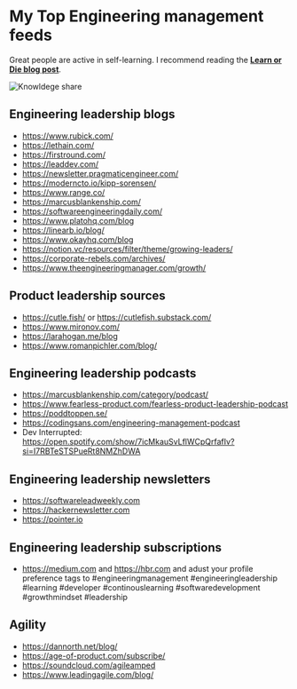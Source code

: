 # My Top Engineering management feeds
Great people are active in self-learning. I recommend reading the **[Learn or Die blog post](https://marian-kamenistak.medium.com/learn-or-die-176861f30d9e)**.

![Knowldege share](https://cdn.pixabay.com/photo/2017/08/06/21/41/dark-2596647_960_720.jpg)

## Engineering leadership blogs
- https://www.rubick.com/
- https://lethain.com/
- https://firstround.com/
- https://leaddev.com/
- https://newsletter.pragmaticengineer.com/
- https://moderncto.io/kipp-sorensen/
- https://www.range.co/
- https://marcusblankenship.com/
- https://softwareengineeringdaily.com/
- https://www.platohq.com/blog
- https://linearb.io/blog/
- https://www.okayhq.com/blog
- https://notion.vc/resources/filter/theme/growing-leaders/
- https://corporate-rebels.com/archives/
- https://www.theengineeringmanager.com/growth/

## Product leadership sources
- https://cutle.fish/ or https://cutlefish.substack.com/
- https://www.mironov.com/
- https://larahogan.me/blog
- https://www.romanpichler.com/blog/

## Engineering leadership podcasts 
- https://marcusblankenship.com/category/podcast/
- https://www.fearless-product.com/fearless-product-leadership-podcast
- https://poddtoppen.se/
- https://codingsans.com/engineering-management-podcast
- Dev Interrupted: https://open.spotify.com/show/7icMkauSvLflWCpQrfafIv?si=I7RBTeSTSPueRt8NMZhDWA

## Engineering leadership newsletters
- https://softwareleadweekly.com
- https://hackernewsletter.com
- https://pointer.io

## Engineering leadership subscriptions
- https://medium.com and https://hbr.com and adust your profile preference tags to #engineeringmanagement #engineeringleadership #learning #developer #continouslearning #softwaredevelopment #growthmindset  #leadership

## Agility
- https://dannorth.net/blog/
- https://age-of-product.com/subscribe/
- https://soundcloud.com/agileamped
- https://www.leadingagile.com/blog/


